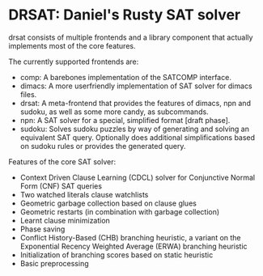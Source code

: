 # DRSAT: **D**aniel's **R**usty **SAT** solver

drsat consists of multiple frontends and a library component that actually implements most of the core features.

The currently supported frontends are:
- comp: A barebones implementation of the SATCOMP interface.
- dimacs: A more userfriendly implementation of SAT solver for dimacs files.
- drsat: A meta-frontend that provides the features of dimacs, npn and sudoku, as well as some more candy, as subcommands.
- npn: A SAT solver for a special, simplified format [draft phase].
- sudoku: Solves sudoku puzzles by way of generating and solving an equivalent SAT query. Optionally does additional simplifications based on sudoku rules or provides the generated query.

Features of the core SAT solver:
- Context Driven Clause Learning (CDCL) solver for Conjunctive Normal Form (CNF) SAT queries
- Two watched literals clause watchlists
- Geometric garbage collection based on clause glues
- Geometric restarts (in combination with garbage collection)
- Learnt clause minimization
- Phase saving
- Conflict History-Based (CHB) branching heuristic, a variant on the Exponential Recency Weighted Average (ERWA) branching heuristic
- Initialization of branching scores based on static heuristic
- Basic preprocessing